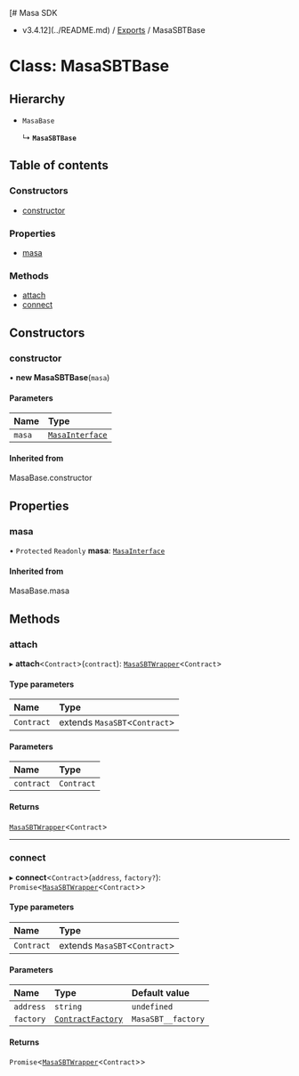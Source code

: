 [# Masa SDK
 - v3.4.12](../README.md) / [Exports](../modules.md) / MasaSBTBase

# Class: MasaSBTBase

## Hierarchy

- `MasaBase`

  ↳ **`MasaSBTBase`**

## Table of contents

### Constructors

- [constructor](MasaSBTBase.md#constructor)

### Properties

- [masa](MasaSBTBase.md#masa)

### Methods

- [attach](MasaSBTBase.md#attach)
- [connect](MasaSBTBase.md#connect)

## Constructors

### constructor

• **new MasaSBTBase**(`masa`)

#### Parameters

| Name | Type |
| :------ | :------ |
| `masa` | [`MasaInterface`](../interfaces/MasaInterface.md) |

#### Inherited from

MasaBase.constructor

## Properties

### masa

• `Protected` `Readonly` **masa**: [`MasaInterface`](../interfaces/MasaInterface.md)

#### Inherited from

MasaBase.masa

## Methods

### attach

▸ **attach**<`Contract`\>(`contract`): [`MasaSBTWrapper`](MasaSBTWrapper.md)<`Contract`\>

#### Type parameters

| Name | Type |
| :------ | :------ |
| `Contract` | extends `MasaSBT`<`Contract`\> |

#### Parameters

| Name | Type |
| :------ | :------ |
| `contract` | `Contract` |

#### Returns

[`MasaSBTWrapper`](MasaSBTWrapper.md)<`Contract`\>

___

### connect

▸ **connect**<`Contract`\>(`address`, `factory?`): `Promise`<[`MasaSBTWrapper`](MasaSBTWrapper.md)<`Contract`\>\>

#### Type parameters

| Name | Type |
| :------ | :------ |
| `Contract` | extends `MasaSBT`<`Contract`\> |

#### Parameters

| Name | Type | Default value |
| :------ | :------ | :------ |
| `address` | `string` | `undefined` |
| `factory` | [`ContractFactory`](ContractFactory.md) | `MasaSBT__factory` |

#### Returns

`Promise`<[`MasaSBTWrapper`](MasaSBTWrapper.md)<`Contract`\>\>
